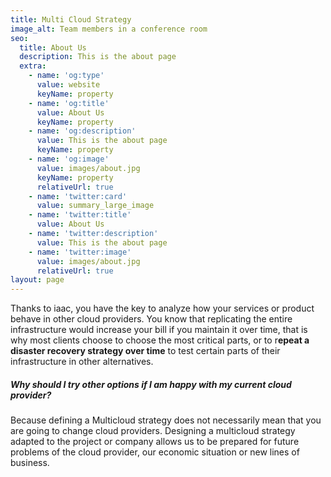 ```yaml
---
title: Multi Cloud Strategy
image_alt: Team members in a conference room
seo:
  title: About Us
  description: This is the about page
  extra:
    - name: 'og:type'
      value: website
      keyName: property
    - name: 'og:title'
      value: About Us
      keyName: property
    - name: 'og:description'
      value: This is the about page
      keyName: property
    - name: 'og:image'
      value: images/about.jpg
      keyName: property
      relativeUrl: true
    - name: 'twitter:card'
      value: summary_large_image
    - name: 'twitter:title'
      value: About Us
    - name: 'twitter:description'
      value: This is the about page
    - name: 'twitter:image'
      value: images/about.jpg
      relativeUrl: true
layout: page
---
```

Thanks to iaac, you have the key to analyze how your services or product behave in other cloud providers. You know that replicating the entire infrastructure would increase your bill if you maintain it over time, that is why most clients choose to choose the most critical parts, or to r**epeat a disaster recovery strategy over time** to test certain parts of their infrastructure in other alternatives.

##### Why should I try other options if I am happy with my current cloud provider?

Because defining a Multicloud strategy does not necessarily mean that you are going to change cloud providers. Designing a multicloud strategy adapted to the project or company allows us to be prepared for future problems of the cloud provider, our economic situation or new lines of business.
